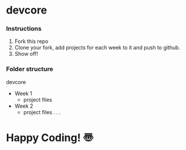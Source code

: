 # devcore


### Instructions
1. Fork this repo
2. Clone your fork, add projects for each week to it and push to github.
3. Show off!


### Folder structure
devcore
  - Week 1
    - project files
  - Week 2
    - project files
  .
  .
  .


# Happy Coding! 〠
